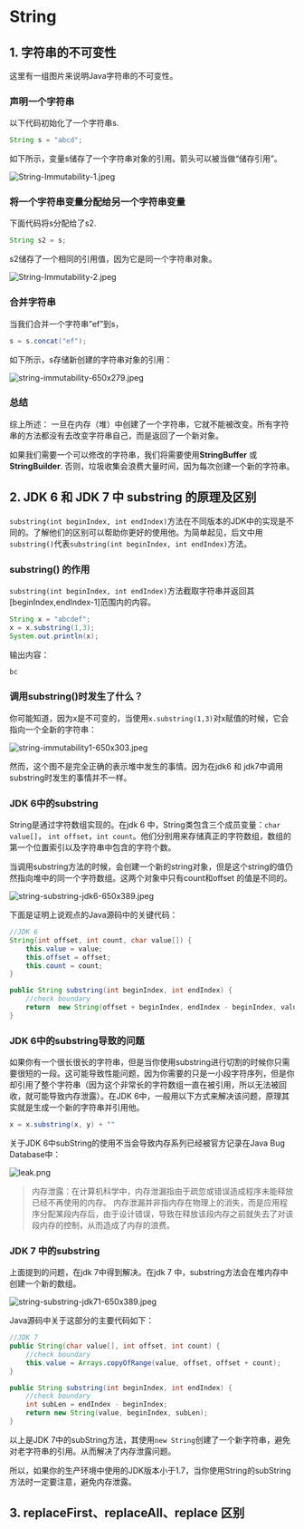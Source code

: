 # String

## 1. 字符串的不可变性

这里有一组图片来说明Java字符串的不可变性。

### 声明一个字符串

以下代码初始化了一个字符串s.

```java
String s = "abcd";
```

如下所示，变量s储存了一个字符串对象的引用。箭头可以被当做“储存引用”。

![String-Immutability-1.jpeg](https://i.loli.net/2019/06/17/5d074e22beae448963.jpeg)

### 将一个字符串变量分配给另一个字符串变量

下面代码将s分配给了s2.

```java
String s2 = s;
```

s2储存了一个相同的引用值，因为它是同一个字符串对象。

![String-Immutability-2.jpeg](https://i.loli.net/2019/06/17/5d074f4b1c45192435.jpeg)

### 合并字符串

当我们合并一个字符串”ef”到s，

```java
s = s.concat("ef");
```

如下所示，s存储新创建的字符串对象的引用：

![string-immutability-650x279.jpeg](https://i.loli.net/2019/06/17/5d074f4b1a52e14825.jpeg)

### 总结

综上所述： 一旦在内存（堆）中创建了一个字符串，它就不能被改变。所有字符串的方法都没有去改变字符串自己，而是返回了一个新对象。

如果我们需要一个可以修改的字符串，我们将需要使用**StringBuffer** 或 **StringBuilder**. 否则，垃圾收集会浪费大量时间，因为每次创建一个新的字符串。

## 2. JDK 6 和 JDK 7 中 substring 的原理及区别

`substring(int beginIndex, int endIndex)`方法在不同版本的JDK中的实现是不同的。了解他们的区别可以帮助你更好的使用他。为简单起见，后文中用`substring()`代表`substring(int beginIndex, int endIndex)`方法。

### substring() 的作用

`substring(int beginIndex, int endIndex)`方法截取字符串并返回其[beginIndex,endIndex-1]范围内的内容。

```java
String x = "abcdef";
x = x.substring(1,3);
System.out.println(x);
```

输出内容：

```java
bc
```

### 调用substring()时发生了什么？

你可能知道，因为x是不可变的，当使用`x.substring(1,3)`对x赋值的时候，它会指向一个全新的字符串：

![string-immutability1-650x303.jpeg](https://i.loli.net/2019/06/19/5d0996bbc35ca73080.jpeg)

然而，这个图不是完全正确的表示堆中发生的事情。因为在jdk6 和 jdk7中调用substring时发生的事情并不一样。

### JDK 6中的substring

String是通过字符数组实现的。在jdk 6 中，String类包含三个成员变量：`char value[]`， `int offset`，`int count`。他们分别用来存储真正的字符数组，数组的第一个位置索引以及字符串中包含的字符个数。

当调用substring方法的时候，会创建一个新的string对象，但是这个string的值仍然指向堆中的同一个字符数组。这两个对象中只有count和offset 的值是不同的。

![string-substring-jdk6-650x389.jpeg](https://i.loli.net/2019/06/19/5d099734d54df52875.jpeg)

下面是证明上说观点的Java源码中的关键代码：

```java
//JDK 6
String(int offset, int count, char value[]) {
    this.value = value;
    this.offset = offset;
    this.count = count;
}

public String substring(int beginIndex, int endIndex) {
    //check boundary
    return  new String(offset + beginIndex, endIndex - beginIndex, value);
}
```

### JDK 6中的substring导致的问题

如果你有一个很长很长的字符串，但是当你使用substring进行切割的时候你只需要很短的一段。这可能导致性能问题，因为你需要的只是一小段字符序列，但是你却引用了整个字符串（因为这个非常长的字符数组一直在被引用，所以无法被回收，就可能导致内存泄露）。在JDK 6中，一般用以下方式来解决该问题，原理其实就是生成一个新的字符串并引用他。

```java
x = x.substring(x, y) + ""
```

关于JDK 6中subString的使用不当会导致内存系列已经被官方记录在Java Bug Database中：

![leak.png](https://i.loli.net/2019/06/19/5d0997d01ae8062131.png)

> 内存泄露：在计算机科学中，内存泄漏指由于疏忽或错误造成程序未能释放已经不再使用的内存。 内存泄漏并非指内存在物理上的消失，而是应用程序分配某段内存后，由于设计错误，导致在释放该段内存之前就失去了对该段内存的控制，从而造成了内存的浪费。

### JDK 7 中的substring

上面提到的问题，在jdk 7中得到解决。在jdk 7 中，substring方法会在堆内存中创建一个新的数组。

![string-substring-jdk71-650x389.jpeg](https://i.loli.net/2019/06/19/5d099876a6ef635654.jpeg)

Java源码中关于这部分的主要代码如下：

```java
//JDK 7
public String(char value[], int offset, int count) {
    //check boundary
    this.value = Arrays.copyOfRange(value, offset, offset + count);
}

public String substring(int beginIndex, int endIndex) {
    //check boundary
    int subLen = endIndex - beginIndex;
    return new String(value, beginIndex, subLen);
}
```

以上是JDK 7中的subString方法，其使用`new String`创建了一个新字符串，避免对老字符串的引用。从而解决了内存泄露问题。

所以，如果你的生产环境中使用的JDK版本小于1.7，当你使用String的subString方法时一定要注意，避免内存泄露。

## 3. replaceFirst、replaceAll、replace 区别



